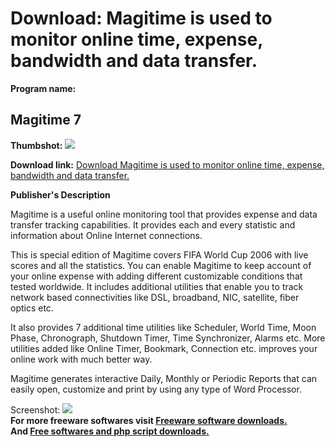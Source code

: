 # Download: Magitime is used to monitor online time, expense, bandwidth and data transfer.

**Program name:**

## Magitime 7

  
**Thumbshot:** ![](http://www.freewarefiles.com/screenshot/magitime_md.gif)   
  
**Download link:** [Download Magitime is used to monitor online time, expense, bandwidth and data transfer.](http://freesoftwares.boysofts.com/Magitime_program_2788.html)  
  


**Publisher's Description**  
  


Magitime is a useful online monitoring tool that provides expense and data transfer tracking capabilities. It provides each and every statistic and information about Online Internet connections. 

This is special edition of Magitime covers FIFA World Cup 2006 with live scores and all the statistics. You can enable Magitime to keep account of your online expense with adding different customizable conditions that tested worldwide. It includes additional utilities that enable you to track network based connectivities like DSL, broadband, NIC, satellite, fiber optics etc. 

It also provides 7 additional time utilities like Scheduler, World Time, Moon Phase, Chronograph, Shutdown Timer, Time Synchronizer, Alarms etc. More utilities added like Online Timer, Bookmark, Connection etc. improves your online work with much better way. 

Magitime generates interactive Daily, Monthly or Periodic Reports that can easily open, customize and print by using any type of Word Processor. 

  
  
Screenshot: ![](http://www.freewarefiles.com/screenshot/magitime.gif)   
**For more freeware softwares visit [Freeware software downloads.](http://freesoftwares.boysofts.com/)**   
**And [Free softwares and php script downloads.](http://www.boysofts.com/)**

